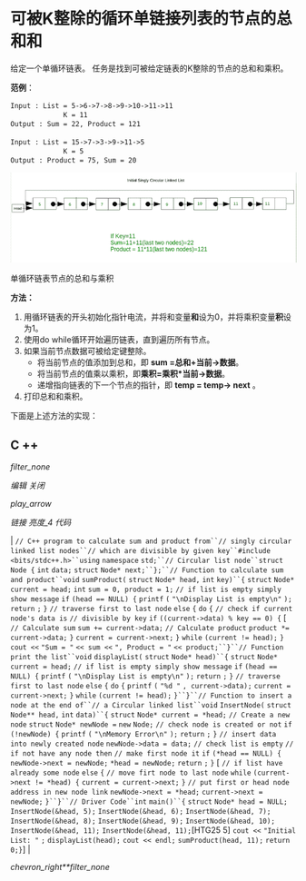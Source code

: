# 可被K整除的循环单链接列表的节点的总和和

给定一个单循环链表。 任务是找到可被给定链表的K整除的节点的总和和乘积。

**范例**：

```
Input : List = 5->6->7->8->9->10->11->11
             K = 11
Output : Sum = 22, Product = 121

Input : List = 15->7->3->9->11->5
             K = 5
Output : Product = 75, Sum = 20

```

![Sum And Product of Singly Circular Linked List Node](img/8795cc5795962963898fe645c6ba5260.png)

单循环链表节点的总和与乘积

**方法：**

1.  用循环链表的开头初始化指针电流，并将和变量**和**设为0，并将乘积变量**积**设为1。
2.  使用do while循环开始遍历链表，直到遍历所有节点。
3.  如果当前节点数据可被给定键整除。
    *   将当前节点的值添加到总和，即 **sum =总和+当前->数据**。
    *   将当前节点的值乘以乘积，即**乘积=乘积*当前->数据**。
    *   递增指向链表的下一个节点的指针，即 **temp = temp-> next** 。
4.  打印总和和乘积。

下面是上述方法的实现：

## C ++

*filter_none*

*编辑*
*关闭*

*play_arrow*

*链接*
*亮度_4*
*代码*

| `// C++ program to calculate sum and product from``// singly circular linked list nodes``// which are divisible by given key``#include <bits/stdc++.h>``using` `namespace` `std;``// Circular list node``struct` `Node {` `int` `data;` `struct` `Node* next;``};``// Function to calculate sum and product``void` `sumProduct(` `struct` `Node* head,` `int` `key)``{` `struct` `Node* current = head;` `int` `sum = 0, product = 1;` `// if list is empty simply show message` `if` `(head == NULL) {` `printf` `(` `"\nDisplay List is empty\n"` `);` `return` `;` `}` `// traverse first to last node` `else` `{` `do` `{` `// check if current node's data is` `// divisible by key` `if` `((current->data) % key == 0) {` [ `// Calculate sum` `sum += current->data;` `// Calculate product` `product *= current->data;` `}` `current = current->next;` `}` `while` `(current != head);` `}` `cout <<` `"Sum = "` `<< sum <<` `", Product = "` `<< product;``}``// Function print the list``void` `displayList(` `struct` `Node* head)``{` `struct` `Node* current = head;` `// if list is empty simply show message` `if` `(head == NULL) {` `printf` `(` `"\nDisplay List is empty\n"` `);` `return` `;` `}` `// traverse first to last node` `else` `{` `do` `{` `printf` `(` `"%d "` `, current->data);` `current = current->next;` `}` `while` `(current != head);` `}``}``// Function to insert a node at the end of``// a Circular linked list``void` `InsertNode(` `struct` `Node** head,` `int` `data)``{` `struct` `Node* current = *head;` `// Create a new node` `struct` `Node* newNode =` `new` `Node;` `// check node is created or not` `if` `(!newNode) {` `printf` `(` `"\nMemory Error\n"` `);` `return` `;` `}` `// insert data into newly created node` `newNode->data = data;` `// check list is empty` `// if not have any node then` `// make first node it` `if` `(*head == NULL) {` `newNode->next = newNode;` `*head = newNode;` `return` `;` `}` [ `// if list have already some node` `else` `{` `// move firt node to last node` `while` `(current->next != *head) {` `current = current->next;` `}` `// put first or head node address in new node link` `newNode->next = *head;` `current->next = newNode;` `}``}``// Driver Code``int` `main()``{` `struct` `Node* head = NULL;` `InsertNode(&head, 5);` `InsertNode(&head, 6);` `InsertNode(&head, 7);` `InsertNode(&head, 8);` `InsertNode(&head, 9);` `InsertNode(&head, 10);` `InsertNode(&head, 11);` `InsertNode(&head, 11);`[HTG25 5] `cout <<` `"Initial List: "` `;` `displayList(head);` `cout << endl;` `sumProduct(head, 11);` `return` `0;` ​​`}`] |

*chevron_right**filter_none*